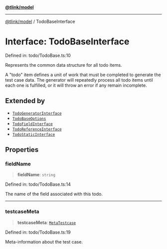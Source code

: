 [**@tlink/model**](../README.md)

***

[@tlink/model](../globals.md) / TodoBaseInterface

# Interface: TodoBaseInterface

Defined in: todo/TodoBase.ts:10

Represents the common data structure for all todo items.

A "todo" item defines a unit of work that must be completed to generate the test case data.
The generator will repeatedly process all todo items until each one is fulfilled,
or it will throw an error if any remain incomplete.

## Extended by

- [`TodoGeneratorInterface`](TodoGeneratorInterface.md)
- [`TodoBaseOptions`](TodoBaseOptions.md)
- [`TodoFieldInterface`](TodoFieldInterface.md)
- [`TodoReferenceInterface`](TodoReferenceInterface.md)
- [`TodoStaticInterface`](TodoStaticInterface.md)

## Properties

### fieldName

> **fieldName**: `string`

Defined in: todo/TodoBase.ts:14

The name of the field associated with this todo.

***

### testcaseMeta

> **testcaseMeta**: [`MetaTestcase`](MetaTestcase.md)

Defined in: todo/TodoBase.ts:19

Meta-information about the test case.
